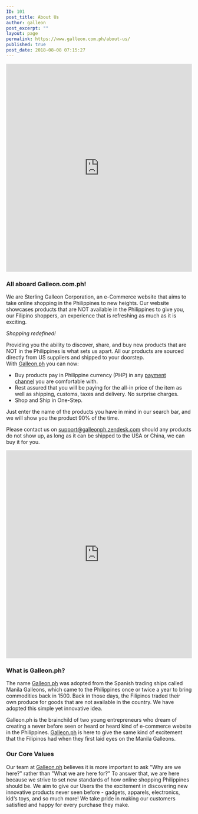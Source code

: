 ```yaml
---
ID: 101
post_title: About Us
author: galleon
post_excerpt: ""
layout: page
permalink: https://www.galleon.com.ph/about-us/
published: true
post_date: 2018-08-08 07:15:27
---
```

<iframe style="max-width: 100%; text-align: center;" src="https://www.youtube.com/embed/KbJjygb_5z0" width="1000" height="563" frameborder="0" allowfullscreen="allowfullscreen"><span data-mce-type="bookmark" style="display: inline-block; width: 0px; overflow: hidden; line-height: 0;" class="mce_SELRES_start">﻿</span><span data-mce-type="bookmark" style="display: inline-block; width: 0px; overflow: hidden; line-height: 0;" class="mce_SELRES_start">﻿</span></iframe>
<h3>All aboard Galleon.com.ph!</h3>
We are Sterling Galleon Corporation, an e-Commerce website that aims to take online shopping in the Philippines to new heights. Our website showcases products that are NOT available in the Philippines to give you, our Filipino shoppers, an experience that is refreshing as much as it is exciting.

<em>Shopping redefined!</em>

Providing you the ability to discover, share, and buy new products that are NOT in the Philippines is what sets us apart. All our products are sourced directly from US suppliers and shipped to your doorstep. With <u>Galleon.ph</u> you can now:
<ul>
 	<li>Buy products pay in Philippine currency (PHP) in any <a href="https://www.galleon.ph/document/payment" target="_blank" rel="noopener">payment channel</a> you are comfortable with.</li>
 	<li>Rest assured that you will be paying for the all-in price of the item as well as shipping, customs, taxes and delivery. No surprise charges.</li>
 	<li>Shop and Ship in One-Step.</li>
</ul>
Just enter the name of the products you have in mind in our search bar, and we will show you the product 90% of the time.

Please contact us on <a href="mailto:support@galleonph.zendesk.com">support@galleonph.zendesk.com</a> should any products do not show up, as long as it can be shipped to the USA or China, we can buy it for you.

<iframe style="max-width: 100%; text-align: center;" src="https://www.youtube.com/embed/yau0Etcg-mc" width="1000" height="563" frameborder="0" allowfullscreen="allowfullscreen"><span data-mce-type="bookmark" style="display: inline-block; width: 0px; overflow: hidden; line-height: 0;" class="mce_SELRES_start">﻿</span></iframe>
<h3>What is Galleon.ph?</h3>
The name <u>Galleon.ph</u> was adopted from the Spanish trading ships called Manila Galleons, which came to the Philippines once or twice a year to bring commodities back in 1500. Back in those days, the Filipinos traded their own produce for goods that are not available in the country. We have adopted this simple yet innovative idea.

Galleon.ph is the brainchild of two young entrepreneurs who dream of creating a never before seen or heard or heard kind of e-commerce website in the Philippines. <u>Galleon.ph</u> is here to give the same kind of excitement that the Filipinos had when they first laid eyes on the Manila Galleons.
<h3>Our Core Values</h3>
Our team at <u>Galleon.ph</u> believes it is more important to ask "Why are we here?" rather than "What we are here for?" To answer that, we are here because we strive to set new standards of how online shopping Philippines should be. We aim to give our Users the the excitement in discovering new innovative products never seen before - gadgets, apparels, electronics, kid‘s toys, and so much more! We take pride in making our customers satisfied and happy for every purchase they make.